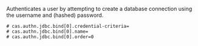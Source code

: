 Authenticates a user by attempting to create a database connection using the username and (hashed) password.


```properties
# cas.authn.jdbc.bind[0].credential-criteria=
# cas.authn.jdbc.bind[0].name=
# cas.authn.jdbc.bind[0].order=0
```
